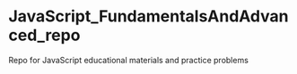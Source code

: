 # JavaScript_FundamentalsAndAdvanced_repo
Repo for JavaScript educational materials and practice problems
